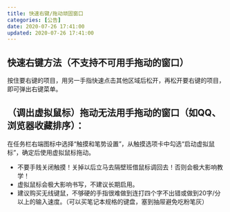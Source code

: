 ```yaml
---
title: 快速右键/拖动顽固窗口
categories: [公告]
date: 2020-07-26 17:41:00
updated: 2020-07-26 17:41:00
---
```


## 快速右键方法（不支持不可用手拖动的窗口）
按住要右键的项目，用另一手指快速点击其他区域后松开，再松开要右键的项目，即可弹出右键菜单。

## （调出虚拟鼠标）拖动无法用手拖动的窗口（如QQ、浏览器收藏排序）：

在任务栏右端图标中选择“触摸和笔势设置”，从触摸选项卡中勾选“启动虚拟鼠标”，确定后使用虚拟鼠标拖动。

- 不要手贱关闭触摸！关掉以后立马去隔壁班借鼠标调回去！否则会极大影响教学！
- 虚拟鼠标会极大影响书写，不建议长期启用。
- 建议购买无线键鼠，不够硬的手指很难做到连打四个字不出错或做到20字/分以上的输入速度。（可以买笔记本规格的键盘，塞到抽屉避免吃粉笔灰）